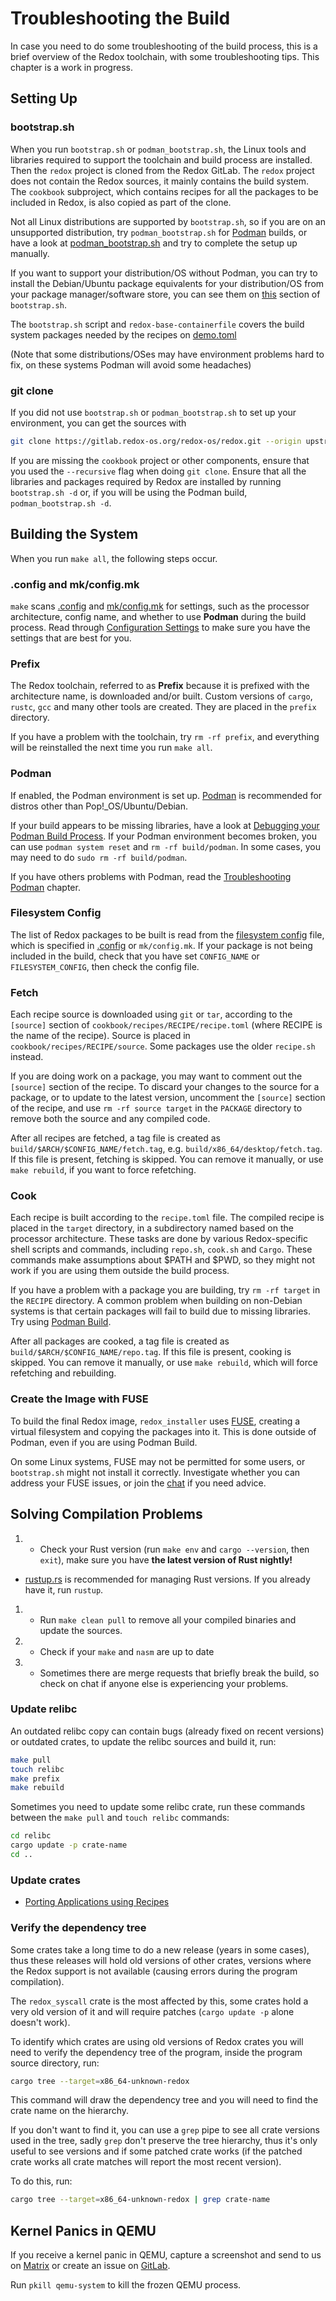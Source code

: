 # Troubleshooting the Build

In case you need to do some troubleshooting of the build process, this is a brief overview of the Redox toolchain, with some troubleshooting tips. This chapter is a work in progress.

## Setting Up

### bootstrap.sh

When you run `bootstrap.sh` or `podman_bootstrap.sh`, the Linux tools and libraries required to support the toolchain and build process are installed. Then the `redox` project is cloned from the Redox GitLab. The `redox` project does not contain the Redox sources, it mainly contains the build system. The `cookbook` subproject, which contains recipes for all the packages to be included in Redox, is also copied as part of the clone.

Not all Linux distributions are supported by `bootstrap.sh`, so if you are on an unsupported distribution, try `podman_bootstrap.sh` for [Podman](https://podman.io/) builds, or have a look at [podman_bootstrap.sh](https://gitlab.redox-os.org/redox-os/redox/-/blob/master/podman_bootstrap.sh) and try to complete the setup up manually.

If you want to support your distribution/OS without Podman, you can try to install the Debian/Ubuntu package equivalents for your distribution/OS from your package manager/software store, you can see them on [this](https://gitlab.redox-os.org/redox-os/redox/-/blob/master/bootstrap.sh#L228) section of `bootstrap.sh`.

The `bootstrap.sh` script and `redox-base-containerfile` covers the build system packages needed by the recipes on [demo.toml](https://gitlab.redox-os.org/redox-os/redox/-/blob/master/config/x86_64/demo.toml)

(Note that some distributions/OSes may have environment problems hard to fix, on these systems Podman will avoid some headaches)

### git clone

If you did not use `bootstrap.sh` or `podman_bootstrap.sh` to set up your environment, you can get the sources with
```sh
git clone https://gitlab.redox-os.org/redox-os/redox.git --origin upstream --recursive
```

If you are missing the `cookbook` project or other components, ensure that you used the `--recursive` flag when doing `git clone`. Ensure that all the libraries and packages required by Redox are installed by running `bootstrap.sh -d` or, if you will be using the Podman build, `podman_bootstrap.sh -d`.

## Building the System

When you run `make all`, the following steps occur.

### .config and mk/config.mk

`make` scans [.config](./ch02-07-configuration-settings.md#config) and [mk/config.mk](./ch02-07-configuration-settings.md#mkconfigmk) for settings, such as the processor architecture, config name, and whether to use **Podman** during the build process. Read through [Configuration Settings](./ch02-07-configuration-settings.md) to make sure you have the settings that are best for you.

### Prefix

The Redox toolchain, referred to as **Prefix** because it is prefixed with the architecture name, is downloaded and/or built. Custom versions of `cargo`, `rustc`, `gcc` and many other tools are created. They are placed in the `prefix` directory. 

If you have a problem with the toolchain, try `rm -rf prefix`, and everything will be reinstalled the next time you run `make all`.

### Podman

If enabled, the Podman environment is set up. [Podman](./ch02-06-podman-build.md) is recommended for distros other than Pop!_OS/Ubuntu/Debian.

If your build appears to be missing libraries, have a look at [Debugging your Podman Build Process](./ch02-06-podman-build.md#debugging-your-build-process).
If your Podman environment becomes broken, you can use `podman system reset` and `rm -rf build/podman`. In some cases, you may need to do `sudo rm -rf build/podman`.

If you have others problems with Podman, read the [Troubleshooting Podman](./ch08-02-advanced-podman-build.md#troubleshooting-podman) chapter.

### Filesystem Config

The list of Redox packages to be built is read from the [filesystem config](./ch02-07-configuration-settings.md#filesystem-config) file, which is specified in [.config](./ch02-07-configuration-settings.md#config) or `mk/config.mk`. If your package is not being included in the build, check that you have set `CONFIG_NAME` or `FILESYSTEM_CONFIG`, then check the config file.

### Fetch

Each recipe source is downloaded using `git` or `tar`, according to the `[source]` section of `cookbook/recipes/RECIPE/recipe.toml` (where RECIPE is the name of the recipe). Source is placed in `cookbook/recipes/RECIPE/source`. Some packages use the older `recipe.sh` instead. 

If you are doing work on a package, you may want to comment out the `[source]` section of the recipe. To discard your changes to the source for a package, or to update to the latest version, uncomment the `[source]` section of the recipe, and use `rm -rf source target` in the `PACKAGE` directory to remove both the source and any compiled code.

After all recipes are fetched, a tag file is created as `build/$ARCH/$CONFIG_NAME/fetch.tag`, e.g. `build/x86_64/desktop/fetch.tag`. If this file is present, fetching is skipped. You can remove it manually, or use `make rebuild`, if you want to force refetching.

### Cook

Each recipe is built according to the `recipe.toml` file. The compiled recipe is placed in the `target` directory, in a subdirectory named based on the processor architecture. These tasks are done by various Redox-specific shell scripts and commands, including `repo.sh`, `cook.sh` and `Cargo`. These commands make assumptions about $PATH and $PWD, so they might not work if you are using them outside the build process.

If you have a problem with a package you are building, try `rm -rf target` in the `RECIPE` directory. A common problem when building on non-Debian systems is that certain packages will fail to build due to missing libraries. Try using [Podman Build](./ch02-06-podman-build.md).

After all packages are cooked, a tag file is created as `build/$ARCH/$CONFIG_NAME/repo.tag`. If this file is present, cooking is skipped. You can remove it manually, or use `make rebuild`, which will force refetching and rebuilding.

### Create the Image with FUSE

To build the final Redox image, `redox_installer` uses [FUSE](https://github.com/libfuse/libfuse), creating a virtual filesystem and copying the packages into it. This is done outside of Podman, even if you are using Podman Build.

On some Linux systems, FUSE may not be permitted for some users, or `bootstrap.sh` might not install it correctly. Investigate whether you can address your FUSE issues, or join the [chat](./ch13-01-chat.md) if you need advice.

## Solving Compilation Problems

1. - Check your Rust version (run `make env` and `cargo --version`, then `exit`), make sure you have **the latest version of Rust nightly!**

- [rustup.rs](https://www.rustup.rs) is recommended for managing Rust versions. If you already have it, run `rustup`.

1. - Run `make clean pull` to remove all your compiled binaries and update the sources.
1. - Check if your `make` and `nasm` are up to date
1. - Sometimes there are merge requests that briefly break the build, so check on chat if anyone else is experiencing your problems.

### Update relibc

An outdated relibc copy can contain bugs (already fixed on recent versions) or outdated crates, to update the relibc sources and build it, run:
```sh
make pull
touch relibc
make prefix
make rebuild
```

Sometimes you need to update some relibc crate, run these commands between the `make pull` and `touch relibc` commands:

```sh
cd relibc
cargo update -p crate-name
cd ..
```

### Update crates

- [Porting Applications using Recipes](./ch09-03-porting-applications.md#update-crates)

### Verify the dependency tree

Some crates take a long time to do a new release (years in some cases), thus these releases will hold old versions of other crates, versions where the Redox support is not available (causing errors during the program compilation).

The `redox_syscall` crate is the most affected by this, some crates hold a very old version of it and will require patches (`cargo update -p` alone doesn't work).

To identify which crates are using old versions of Redox crates you will need to verify the dependency tree of the program, inside the program source directory, run:

```sh
cargo tree --target=x86_64-unknown-redox
```

This command will draw the dependency tree and you will need to find the crate name on the hierarchy.

If you don't want to find it, you can use a `grep` pipe to see all crate versions used in the tree, sadly `grep` don't preserve the tree hierarchy, thus it's only useful to see versions and if some patched crate works (if the patched crate works all crate matches will report the most recent version).

To do this, run:

```sh
cargo tree --target=x86_64-unknown-redox | grep crate-name
```

## Kernel Panics in QEMU

If you receive a kernel panic in QEMU, capture a screenshot and send to us on [Matrix](./ch13-01-chat.md) or create an issue on [GitLab](https://gitlab.redox-os.org/redox-os/kernel/-/issues).

Run `pkill qemu-system` to kill the frozen QEMU process.
